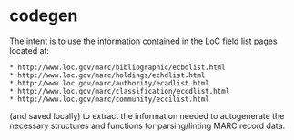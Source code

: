 # codegen

The intent is to use the information contained in the LoC field list pages
located at:

    * http://www.loc.gov/marc/bibliographic/ecbdlist.html
    * http://www.loc.gov/marc/holdings/echdlist.html
    * http://www.loc.gov/marc/authority/ecadlist.html
    * http://www.loc.gov/marc/classification/eccdlist.html
    * http://www.loc.gov/marc/community/eccilist.html

(and saved locally) to extract the information needed to autogenerate
the necessary structures and functions for parsing/linting MARC record
data.
